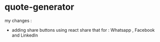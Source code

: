 # quote-generator

my changes : 
- adding share buttons using react share
  that for : Whatsapp , Facebook and LinkedIn
